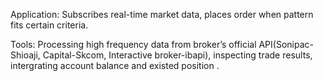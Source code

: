 Application:
Subscribes real-time market data, places order when pattern fits certain criteria.

Tools:
Processing high frequency data from broker’s official API(Sonipac-Shioaji, Capital-Skcom, Interactive broker-ibapi), inspecting trade results, intergrating account balance and existed position .
